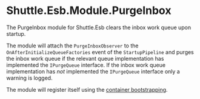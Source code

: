 # Shuttle.Esb.Module.PurgeInbox

The PurgeInbox module for Shuttle.Esb clears the inbox work queue upon startup.

The module will attach the `PurgeInboxObserver` to the `OnAfterInitializeQueueFactories` event of the `StartupPipeline` and purges the inbox work queue if the relevant queue implementation has implemented the `IPurgeQueue` interface.  If the inbox work queue implementation has *not* implemented the `IPurgeQueue` interface only a warning is logged.

The module will register itself using the [container bootstrapping](http://shuttle.github.io/shuttle-core/overview-container/#Bootstrapping).
